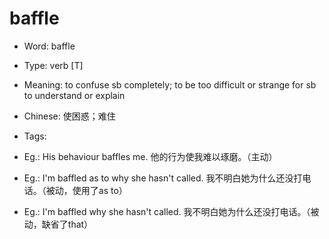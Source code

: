 # baffle

- Word: baffle

- Type: verb [T]
- Meaning: to confuse sb completely; to be too difficult or strange for sb to understand or explain
- Chinese: 使困惑；难住
- Tags: 
- Eg.: His behaviour baffles me. 他的行为使我难以琢磨。（主动）
- Eg.: I'm baffled as to why she hasn't called. 我不明白她为什么还没打电话。（被动，使用了as to）
- Eg.: I'm baffled why she hasn't called. 我不明白她为什么还没打电话。（被动，缺省了that）

